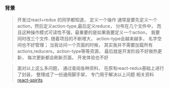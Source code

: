 ### 背景
>开发过react+redux 的同学都知道， 定义一个操作 通常是要先定义一个action，然后定义action-type,最后定义reduce， 分布在几个文件中， 
而且这种操作模式可读性不强，最重要的是如果我要定义一个action， 我要同时改三个文件. 随着项目的不断增大，
 action-type会越来越多， 名字空间也不好管理； 当我访问一个页面的时候， 其实我并不需要加载所有actions,reducers，action-type等等资源， 
 最后就是开发阶段不好做热更新， 每次更新都会刷新页面， 开发体验也不好
  
>面对以上这么多问题， 通过查阅各种资料， 在原有react-redux基础上进行了封装， 整理成了一份通用脚手架， 专门用于解决以上问题
相关资料
[react-spirits](https://github.com/sampsonli/react_spirits)

